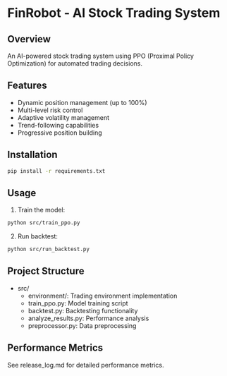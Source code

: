 # FinRobot - AI Stock Trading System

## Overview
An AI-powered stock trading system using PPO (Proximal Policy Optimization) for automated trading decisions.

## Features
- Dynamic position management (up to 100%)
- Multi-level risk control
- Adaptive volatility management
- Trend-following capabilities
- Progressive position building

## Installation
```bash
pip install -r requirements.txt
```

## Usage
1. Train the model:
```bash
python src/train_ppo.py
```

2. Run backtest:
```bash
python src/run_backtest.py
```

## Project Structure
- src/
  - environment/: Trading environment implementation
  - train_ppo.py: Model training script
  - backtest.py: Backtesting functionality
  - analyze_results.py: Performance analysis
  - preprocessor.py: Data preprocessing

## Performance Metrics
See release_log.md for detailed performance metrics.

